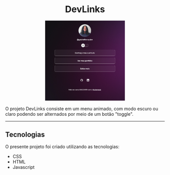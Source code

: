 <strong><h1 align="center"> DevLinks </h1></strong>

<p align="center">
  <img alt="" src="./assets/readmebg.PNG" width="50%">
</p>

O projeto DevLinks consiste em um menu animado, com modo escuro ou claro podendo ser alternados por meio de um botão "toggle".

---
## Tecnologias
O presente projeto foi criado utilizando as tecnologias: 
<ul>
<li>CSS </li>
<li>HTML </li>
<li>Javascript</li>
</ul>
